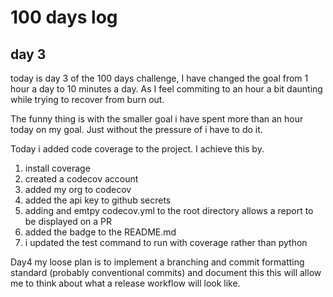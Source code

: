 # 100 days log

## day 3
today is day 3 of the 100 days challenge, I have changed the goal from 1 hour a day to 10 minutes a day. As I feel commiting to an hour a bit daunting while trying to recover from burn out.

The funny thing is with the smaller goal i have spent more than an hour today on my goal. Just without the pressure of i have to do it.

Today i added code coverage to the project.
I achieve this by.
1. install coverage
2. created a codecov account
3. added my org to codecov
4. added the api key to github secrets
5. adding and emtpy codecov.yml to the root directory allows a report to be displayed on a PR
6. added the badge to the README.md
7. i updated the test command to run with coverage rather than python

Day4 my loose plan is to implement a branching and commit formatting standard (probably conventional commits)
and document this this will allow me to think about what a release workflow will look like.
